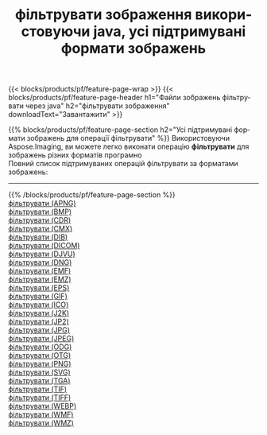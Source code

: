 ﻿---
title: фільтрувати зображення використовуючи java, усі підтримувані формати зображень 
weight: 3920
url: /uk/java/filter 
lang: uk
langdirlevel: 2
locales: zh-hans,ja,it,ru,de,es,fr,nl,id,lt,pl,pt,vi,tr,ko,zh-hant,ar,hi,th,sv,cs,uk,he
description: Використовуючи Aspose.Imaging, ви можете легко фільтрувати зображення використовуючи  java
---

{{< blocks/products/pf/feature-page-wrap >}}
{{< blocks/products/pf/feature-page-header h1="Файли зображень фільтрувати через java" h2="фільтрувати зображення" downloadText="Завантажити" >}}


{{% blocks/products/pf/feature-page-section  h2="Усі підтримувані формати зображень для операції фільтрувати" %}}
Використовуючи Aspose.Imaging, ви можете легко виконати операцiю **фільтрувати** для  зображень різних форматів програмно
<br/>
Повний список підтримуваних операцій фільтрувати за форматами зображень:
<hr/>
{{% /blocks/products/pf/feature-page-section %}}
<div class="container-fluid productfamilypage bg-gray">
    <div class="convertypes bg-gray agp-content section">
        <div class="container">
		<div class="row other-converters">
		    <div class='col-md-2 other-converter remove-lp remove-rp'><a href="/imaging/uk/java/filter/apng" >фільтрувати (APNG)</a></div><div class='col-md-2 other-converter remove-lp remove-rp'><a href="/imaging/uk/java/filter/bmp" >фільтрувати (BMP)</a></div><div class='col-md-2 other-converter remove-lp remove-rp'><a href="/imaging/uk/java/filter/cdr" >фільтрувати (CDR)</a></div><div class='col-md-2 other-converter remove-lp remove-rp'><a href="/imaging/uk/java/filter/cmx" >фільтрувати (CMX)</a></div><div class='col-md-2 other-converter remove-lp remove-rp'><a href="/imaging/uk/java/filter/dib" >фільтрувати (DIB)</a></div><div class='col-md-2 other-converter remove-lp remove-rp'><a href="/imaging/uk/java/filter/dicom" >фільтрувати (DICOM)</a></div><div class='col-md-2 other-converter remove-lp remove-rp'><a href="/imaging/uk/java/filter/djvu" >фільтрувати (DJVU)</a></div><div class='col-md-2 other-converter remove-lp remove-rp'><a href="/imaging/uk/java/filter/dng" >фільтрувати (DNG)</a></div><div class='col-md-2 other-converter remove-lp remove-rp'><a href="/imaging/uk/java/filter/emf" >фільтрувати (EMF)</a></div><div class='col-md-2 other-converter remove-lp remove-rp'><a href="/imaging/uk/java/filter/emz" >фільтрувати (EMZ)</a></div><div class='col-md-2 other-converter remove-lp remove-rp'><a href="/imaging/uk/java/filter/eps" >фільтрувати (EPS)</a></div><div class='col-md-2 other-converter remove-lp remove-rp'><a href="/imaging/uk/java/filter/gif" >фільтрувати (GIF)</a></div><div class='col-md-2 other-converter remove-lp remove-rp'><a href="/imaging/uk/java/filter/ico" >фільтрувати (ICO)</a></div><div class='col-md-2 other-converter remove-lp remove-rp'><a href="/imaging/uk/java/filter/j2k" >фільтрувати (J2K)</a></div><div class='col-md-2 other-converter remove-lp remove-rp'><a href="/imaging/uk/java/filter/jp2" >фільтрувати (JP2)</a></div><div class='col-md-2 other-converter remove-lp remove-rp'><a href="/imaging/uk/java/filter/jpg" >фільтрувати (JPG)</a></div><div class='col-md-2 other-converter remove-lp remove-rp'><a href="/imaging/uk/java/filter/jpeg" >фільтрувати (JPEG)</a></div><div class='col-md-2 other-converter remove-lp remove-rp'><a href="/imaging/uk/java/filter/odg" >фільтрувати (ODG)</a></div><div class='col-md-2 other-converter remove-lp remove-rp'><a href="/imaging/uk/java/filter/otg" >фільтрувати (OTG)</a></div><div class='col-md-2 other-converter remove-lp remove-rp'><a href="/imaging/uk/java/filter/png" >фільтрувати (PNG)</a></div><div class='col-md-2 other-converter remove-lp remove-rp'><a href="/imaging/uk/java/filter/svg" >фільтрувати (SVG)</a></div><div class='col-md-2 other-converter remove-lp remove-rp'><a href="/imaging/uk/java/filter/tga" >фільтрувати (TGA)</a></div><div class='col-md-2 other-converter remove-lp remove-rp'><a href="/imaging/uk/java/filter/tif" >фільтрувати (TIF)</a></div><div class='col-md-2 other-converter remove-lp remove-rp'><a href="/imaging/uk/java/filter/tiff" >фільтрувати (TIFF)</a></div><div class='col-md-2 other-converter remove-lp remove-rp'><a href="/imaging/uk/java/filter/webp" >фільтрувати (WEBP)</a></div><div class='col-md-2 other-converter remove-lp remove-rp'><a href="/imaging/uk/java/filter/wmf" >фільтрувати (WMF)</a></div><div class='col-md-2 other-converter remove-lp remove-rp'><a href="/imaging/uk/java/filter/wmz" >фільтрувати (WMZ)</a></div>
                </div>
        </div>
    </div>
</div>
<br/>
